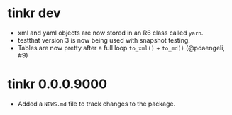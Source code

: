 # tinkr dev

* xml and yaml objects are now stored in an R6 class called `yarn`.
* testthat version 3 is now being used with snapshot testing.
* Tables are now pretty after a full loop `to_xml()` + `to_md()` (@pdaengeli, #9)

# tinkr 0.0.0.9000

* Added a `NEWS.md` file to track changes to the package.
